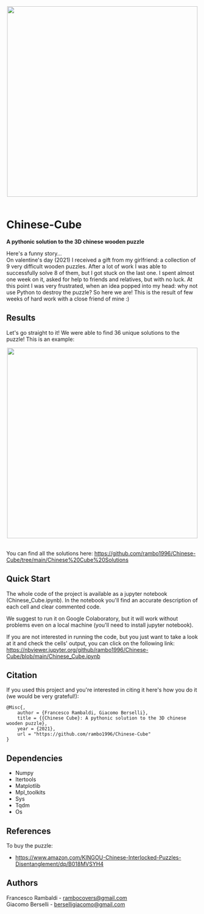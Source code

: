 <div align="center">
  <img src="https://github.com/rambo1996/Chinese-Cube/blob/main/Chinese-Cube.jpg" width=500><br><br>
</div>

# Chinese-Cube
<b> A pythonic solution to the 3D chinese wooden puzzle </b>

Here's a funny story... <br>
On valentine's day (2021) I received a gift from my girlfriend: a collection of 9 very difficult wooden puzzles. After a lot of work I was able to successfully solve 8 of them, but I got stuck on the last one. I spent almost one week on it, asked for help to friends and relatives, but with no luck. At this point I was very frustrated, when an idea popped into my head: why not use Python to destroy the puzzle? So here we are! This is the result of few weeks of hard work with a close friend of mine :)

## Results
Let's go straight to it! We were able to find 36 unique solutions to the puzzle! This is an example:

<div align="center">
  <img src="https://github.com/rambo1996/Chinese-Cube/blob/main/Chinese%20Cube%20Solutions/%5B'B'%2C%20'C'%2C%20'F'%2C%20'd'%2C%20'e'%2C%20'a'%5D_111_steps.gif" width=500><br><br>
</div>

You can find all the solutions here: https://github.com/rambo1996/Chinese-Cube/tree/main/Chinese%20Cube%20Solutions

## Quick Start
The whole code of the project is available as a jupyter notebook (Chinese_Cube.ipynb). In the notebook you'll find an accurate description of each cell and clear commented code.

We suggest to run it on Google Colaboratory, but it will work without problems even on a local machine (you'll need to install jupyter notebook). 

If you are not interested in running the code, but you just want to take a look at it and check the cells' output, you can click on the following link: https://nbviewer.jupyter.org/github/rambo1996/Chinese-Cube/blob/main/Chinese_Cube.ipynb

## Citation
If you used this project and you're interested in citing it here's how you do it (we would be very grateful!):

```
@Misc{,
    author = {Francesco Rambaldi, Giacomo Berselli},
    title = {{Chinese Cube}: A pythonic solution to the 3D chinese wooden puzzle},
    year = {2021},
    url = "https://github.com/rambo1996/Chinese-Cube"
}
```

## Dependencies
* Numpy
* Itertools
* Matplotlib
* Mpl_toolkits
* Sys
* Tqdm
* Os

## References
To buy the puzzle:
* https://www.amazon.com/KINGOU-Chinese-Interlocked-Puzzles-Disentanglement/dp/B018MVSYH4

## Authors
Francesco Rambaldi - rambocovers@gmail.com <br>
Giacomo Berselli - berselligiacomo@gmail.com
